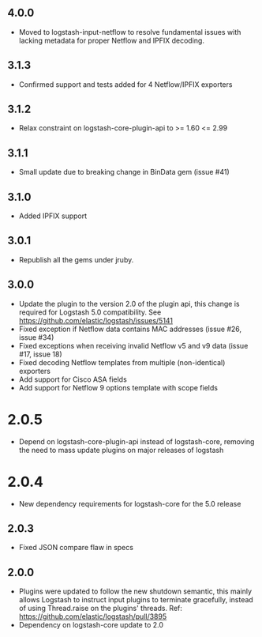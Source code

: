 ## 4.0.0

  - Moved to logstash-input-netflow to resolve fundamental issues with lacking metadata for proper Netflow and IPFIX decoding.

## 3.1.3

  - Confirmed support and tests added for 4 Netflow/IPFIX exporters

## 3.1.2

  - Relax constraint on logstash-core-plugin-api to >= 1.60 <= 2.99

## 3.1.1

  - Small update due to breaking change in BinData gem (issue #41)

## 3.1.0

  - Added IPFIX support

## 3.0.1

  - Republish all the gems under jruby.

## 3.0.0

  - Update the plugin to the version 2.0 of the plugin api, this change is required for Logstash 5.0 compatibility. See https://github.com/elastic/logstash/issues/5141
  - Fixed exception if Netflow data contains MAC addresses (issue #26, issue #34)
  - Fixed exceptions when receiving invalid Netflow v5 and v9 data (issue #17, issue 18)
  - Fixed decoding Netflow templates from multiple (non-identical) exporters
  - Add support for Cisco ASA fields
  - Add support for Netflow 9 options template with scope fields 

# 2.0.5

  - Depend on logstash-core-plugin-api instead of logstash-core, removing the need to mass update plugins on major releases of logstash

# 2.0.4

  - New dependency requirements for logstash-core for the 5.0 release

## 2.0.3

 - Fixed JSON compare flaw in specs

## 2.0.0

 - Plugins were updated to follow the new shutdown semantic, this mainly allows Logstash to instruct input plugins to terminate gracefully,
   instead of using Thread.raise on the plugins' threads. Ref: https://github.com/elastic/logstash/pull/3895
 - Dependency on logstash-core update to 2.0

